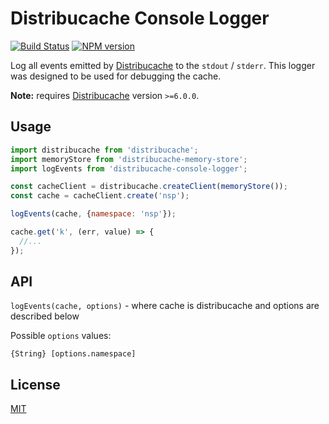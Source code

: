 # Distribucache Console Logger 
[![Build Status](https://secure.travis-ci.org/dowjones/distribucache-console-logger.png)](http://travis-ci.org/dowjones/distribucache-console-logger) [![NPM version](https://badge.fury.io/js/distribucache-console-logger.svg)](http://badge.fury.io/js/distribucache-console-logger)

Log all events emitted by [Distribucache] to the `stdout` / `stderr`.
This logger was designed to be used for debugging the cache.

**Note:** requires [Distribucache] version `>=6.0.0`.


## Usage

```js
import distribucache from 'distribucache';
import memoryStore from 'distribucache-memory-store';
import logEvents from 'distribucache-console-logger';

const cacheClient = distribucache.createClient(memoryStore());
const cache = cacheClient.create('nsp');

logEvents(cache, {namespace: 'nsp'});

cache.get('k', (err, value) => {
  //...
});
```

## API

`logEvents(cache, options)` - where cache is distribucache and options are described below

Possible `options` values:

```
{String} [options.namespace]
```


## License

[MIT](/LICENSE)


[Distribucache]: https://github.com/dowjones/distribucache
